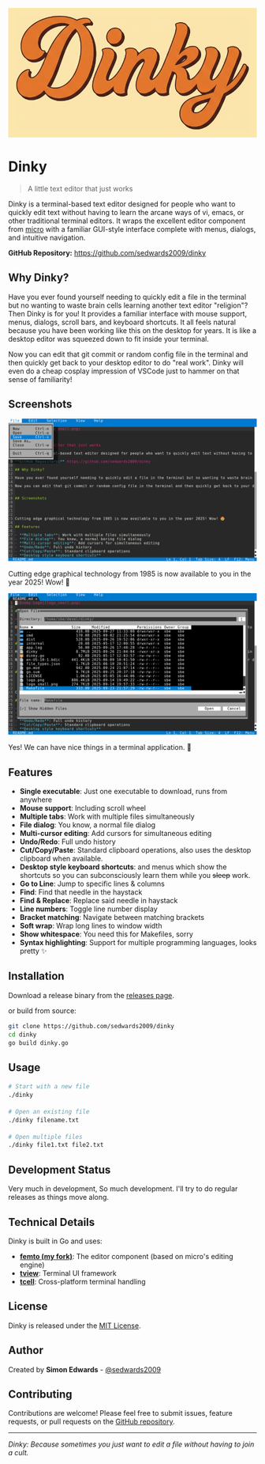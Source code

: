 ![Dinky Logo](logo_small.png)

# Dinky

> A little text editor that just works

Dinky is a terminal-based text editor designed for people who want to quickly edit text without having to learn the arcane ways of vi, emacs, or other traditional terminal editors. It wraps the excellent editor component from [micro](https://github.com/zyedidia/micro) with a familiar GUI-style interface complete with menus, dialogs, and intuitive navigation.

**GitHub Repository:** https://github.com/sedwards2009/dinky

## Why Dinky?

Have you ever found yourself needing to quickly edit a file in the terminal but no wanting to waste brain cells learning another text editor "religion"? Then Dinky is for you! It provides a familiar interface with mouse support, menus, dialogs, scroll bars, and keyboard shortcuts. It all feels natural because you have been working like this on the desktop for years. It is like a desktop editor was squeezed down to fit inside your terminal.

Now you can edit that git commit or random config file in the terminal and then quickly get back to your desktop editor to do "real work". Dinky will even do a cheap cosplay impression of VSCode just to hammer on that sense of familiarity!


## Screenshots

![File menu screenshot](screenshot.png)

Cutting edge graphical technology from 1985 is now available to you in the year 2025! Wow! 🤩

![File dialog screenshot](screenshot2.png)

Yes! We can have nice things in a terminal application. 💎

## Features

- **Single executable**: Just one executable to download, runs from anywhere
- **Mouse support**: Including scroll wheel
- **Multiple tabs**: Work with multiple files simultaneously
- **File dialog**: You know, a normal file dialog
- **Multi-cursor editing**: Add cursors for simultaneous editing
- **Undo/Redo**: Full undo history
- **Cut/Copy/Paste**: Standard clipboard operations, also uses the desktop clipboard when available.
- **Desktop style keyboard shortcuts**: and menus which show the shortcuts so you can subconsciously learn them while you ~~sleep~~ work.
- **Go to Line**: Jump to specific lines & columns
- **Find**: Find that needle in the haystack
- **Find & Replace**: Replace said needle in haystack
- **Line numbers**: Toggle line number display
- **Bracket matching**: Navigate between matching brackets
- **Soft wrap**: Wrap long lines to window width
- **Show whitespace**: You need this for Makefiles, sorry
- **Syntax highlighting**: Support for multiple programming languages, looks pretty ✨

## Installation

Download a release binary from the [releases page](https://github.com/sedwards2009/dinky/releases).

or build from source:

```bash
git clone https://github.com/sedwards2009/dinky
cd dinky
go build dinky.go
```

## Usage

```bash
# Start with a new file
./dinky

# Open an existing file
./dinky filename.txt

# Open multiple files
./dinky file1.txt file2.txt
```

## Development Status

Very much in development, So much development. I'll try to do regular releases as things move along.

## Technical Details

Dinky is built in Go and uses:
- **[femto (my fork)](https://github.com/sedwards2009/femto)**: The editor component (based on micro's editing engine)
- **[tview](https://github.com/rivo/tview/)**: Terminal UI framework
- **[tcell](https://github.com/gdamore/tcell)**: Cross-platform terminal handling

## License

Dinky is released under the [MIT License](LICENSE).

## Author

Created by **Simon Edwards** - [@sedwards2009](https://github.com/sedwards2009)

## Contributing

Contributions are welcome! Please feel free to submit issues, feature requests, or pull requests on the [GitHub repository](https://github.com/sedwards2009/dinky).

---

*Dinky: Because sometimes you just want to edit a file without having to join a cult.*
